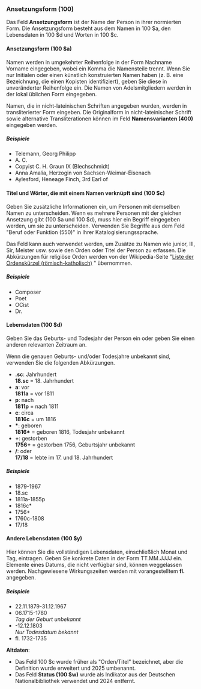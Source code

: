 ### Ansetzungsform (100)

Das Feld **Ansetzungsform** ist der Name der Person in ihrer normierten Form. Die Ansetzungsform besteht aus dem Namen in 100 $a, den Lebensdaten in 100 $d und Worten in 100 $c.

#### Ansetzungsform (100 $a)

Namen werden in umgekehrter Reihenfolge in der Form Nachname Vorname eingegeben, wobei ein Komma die Namensteile trennt. Wenn Sie nur Initialen oder einen künstlich konstruierten Namen haben (z. B. eine Bezeichnung, die einen Kopisten identifiziert), geben Sie diese in unveränderter Reihenfolge ein. Die Namen von Adelsmitgliedern werden in der lokal üblichen Form eingegeben.

Namen, die in nicht-lateinischen Schriften angegeben wurden, werden in transliterierter Form eingeben. Die Originalform in nicht-lateinischer Schrift sowie alternative Transliterationen können im Feld **Namensvarianten (400)** eingegeben werden.

##### Beispiele

- Telemann, Georg Philipp
- A. C.
- Copyist C. H. Graun IX (Blechschmidt)
- Anna Amalia, Herzogin von Sachsen-Weimar-Eisenach
- Aylesford, Heneage Finch, 3rd Earl of

#### Titel und Wörter, die mit einem Namen verknüpft sind (100 $c)

Geben Sie zusätzliche Informationen ein, um Personen mit demselben Namen zu unterscheiden. Wenn es mehrere Personen mit der gleichen Ansetzung gibt (100 $a und 100 $d), muss hier ein Begriff eingegeben werden, um sie zu unterscheiden. Verwenden Sie Begriffe aus dem Feld "Beruf oder Funktion (550)" in Ihrer Katalogisierungssprache.

Das Feld kann auch verwendet werden, um Zusätze zu Namen wie junior, III, Sir, Meister usw. sowie den Orden oder Titel der Person zu erfassen. Die Abkürzungen für religiöse Orden werden von der Wikipedia-Seite "[Liste der Ordenskürzel (römisch-katholisch)](https://de.wikipedia.org/wiki/Liste_der_Ordensk%C3%BCrzel_(r%C3%B6misch-katholisch)) " übernommen.

##### Beispiele

- Composer
- Poet
- OCist
- Dr.

#### Lebensdaten (100 $d)

Geben Sie das Geburts- und Todesjahr der Person ein oder geben Sie einen anderen relevanten Zeitraum an.

Wenn die genauen Geburts- und/oder Todesjahre unbekannt sind, verwenden Sie die folgenden Abkürzungen.

- **.sc**: Jahrhundert  
  **18.sc** = 18. Jahrhundert
- **a**: vor  
  **1811a** = vor 1811
- **p**: nach  
  **1811p** = nach 1811
- **c**: circa  
  **1816c** = um 1816
- **\***: geboren  
  **1816\*** = geboren 1816, Todesjahr unbekannt
- **+**: gestorben  
  **1756+** = gestorben 1756, Geburtsjahr unbekannt
- **/**: oder  
  **17/18** = lebte im 17. und 18. Jahrhundert


##### Beispiele

- 1879-1967
- 18.sc
- 1811a-1855p
- 1816c\*
- 1756+
- 1760c-1808
- 17/18

#### Andere Lebensdaten (100 $y)

Hier können Sie die vollständigen Lebensdaten, einschließlich Monat und Tag, eintragen. Geben Sie konkrete Daten in der Form TT.MM.JJJJ ein. Elemente eines Datums, die nicht verfügbar sind, können weggelassen werden. Nachgewiesene Wirkungszeiten werden mit vorangestelltem **fl.** angegeben.

##### Beispiele

- 22.11.1879-31.12.1967
- 06.1715-1780  
  _Tag der Geburt unbekannt_
- -12.12.1803  
  _Nur Todesdatum bekannt_
- fl. 1732-1735

**Altdaten**:
- Das Feld 100 $c wurde früher als "Orden/Titel" bezeichnet, aber die Definition wurde erweitert und 2025 umbenannt.
- Das Feld **Status (100 $w)** wurde als Indikator aus der Deutschen Nationalbibliothek verwendet und 2024 entfernt.
